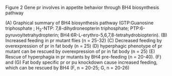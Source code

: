 Figure 2 Gene pr involves in appetite behavior through BH4 biosynthesis pathway

(A) Graphical summary of BH4 biosynthesis pathway (GTP:Guanosine triphosphate ; H<sub>2</sub>-NTP: 7,8-dihydroneopterin triphosphate; PTP:6-pyruvoyltetrahydropterin; BH4:6R-L-erythro-5,6,7,8-tetrahydrobiopterin). (B) Increased feeding in pr mutant flies (n = 25-32) (C) Decreased feeding by overexpression of pr in fat body (n = 25) (D) hyperphagic phenotype of pr mutant can be rescued by overexpression of pr in fat body (n = 25) (E) Rescue of hyperphagia in pr mutants by BH4 pre-feeding (n = 20-40). (F) and (G) Fat body specific pr or pu knockdown cause increased feeding, which can be rescued by BH4 (F, n = 20-25; G, n = 20-26)